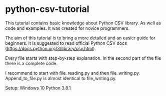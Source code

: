 # python-csv-tutorial
This tutorial contains basic knowledge about Python CSV library. As well as code and examples. It was created for novice programmers.

The aim of this tutorial is to bring a more detailed and an easier guide for beginners. It is suggested to read official Python CSV docs (https://docs.python.org/3/library/csv.html).

Every file starts with step-by-step explanation. In the second part of the file there is a complete code.

I recommend to start with file_reading.py and then file_writing.py. Append_to_file.py is almost identical to file_writing.py.

Setup:
Windows 10
Python 3.8.1

